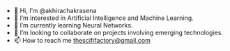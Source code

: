 - 👋 Hi, I’m @akhirachakrasena
- 👀 I’m interested in Artificial Intelligence and Machine Learning.
- 🌱 I’m currently learning Neural Networks.
- 💞️ I’m looking to collaborate on projects involving emerging technologies.
- 📫 How to reach me thescififactory@gmail.com

<!---
akhirachakrasena/akhirachakrasena is a ✨ special ✨ repository because its `README.md` (this file) appears on your GitHub profile.
You can click the Preview link to take a look at your changes.
--->
